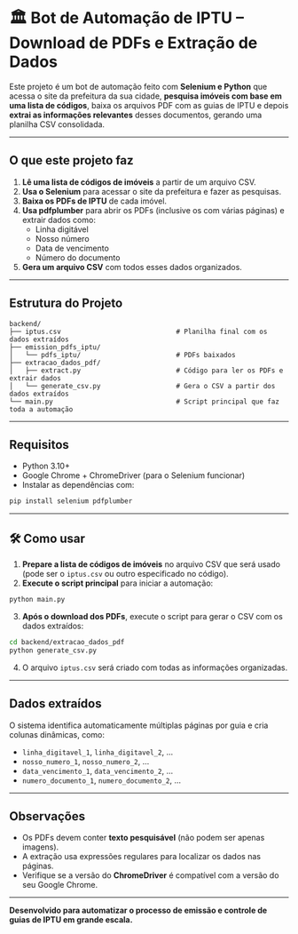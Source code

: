 
# 🏛️ Bot de Automação de IPTU – Download de PDFs e Extração de Dados

Este projeto é um bot de automação feito com **Selenium e Python** que acessa o site da prefeitura da sua cidade, **pesquisa imóveis com base em uma lista de códigos**, baixa os arquivos PDF com as guias de IPTU e depois **extrai as informações relevantes** desses documentos, gerando uma planilha CSV consolidada.

---

## O que este projeto faz

1. **Lê uma lista de códigos de imóveis** a partir de um arquivo CSV.
2. **Usa o Selenium** para acessar o site da prefeitura e fazer as pesquisas.
3. **Baixa os PDFs de IPTU** de cada imóvel.
4. **Usa pdfplumber** para abrir os PDFs (inclusive os com várias páginas) e extrair dados como:
   - Linha digitável
   - Nosso número
   - Data de vencimento
   - Número do documento
5. **Gera um arquivo CSV** com todos esses dados organizados.

---

##  Estrutura do Projeto

```
backend/
├── iptus.csv                             # Planilha final com os dados extraídos
├── emission_pdfs_iptu/
│   └── pdfs_iptu/                        # PDFs baixados
├── extracao_dados_pdf/
│   ├── extract.py                        # Código para ler os PDFs e extrair dados
│   └── generate_csv.py                   # Gera o CSV a partir dos dados extraídos
└── main.py                               # Script principal que faz toda a automação
```

---

## Requisitos

- Python 3.10+
- Google Chrome + ChromeDriver (para o Selenium funcionar)
- Instalar as dependências com:

```bash
pip install selenium pdfplumber
```

---

## 🛠️ Como usar

1. **Prepare a lista de códigos de imóveis** no arquivo CSV que será usado (pode ser o `iptus.csv` ou outro especificado no código).
2. **Execute o script principal** para iniciar a automação:

```bash
python main.py
```

3. **Após o download dos PDFs**, execute o script para gerar o CSV com os dados extraídos:

```bash
cd backend/extracao_dados_pdf
python generate_csv.py
```

4. O arquivo `iptus.csv` será criado com todas as informações organizadas.

---

## Dados extraídos

O sistema identifica automaticamente múltiplas páginas por guia e cria colunas dinâmicas, como:

- `linha_digitavel_1`, `linha_digitavel_2`, ...
- `nosso_numero_1`, `nosso_numero_2`, ...
- `data_vencimento_1`, `data_vencimento_2`, ...
- `numero_documento_1`, `numero_documento_2`, ...

---

##  Observações

- Os PDFs devem conter **texto pesquisável** (não podem ser apenas imagens).
- A extração usa expressões regulares para localizar os dados nas páginas.
- Verifique se a versão do **ChromeDriver** é compatível com a versão do seu Google Chrome.

---

**Desenvolvido para automatizar o processo de emissão e controle de guias de IPTU em grande escala.**
